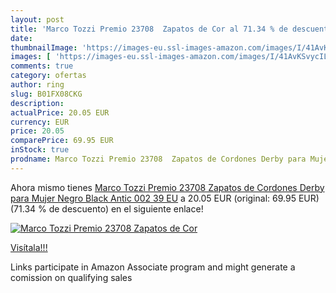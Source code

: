 ```yaml
---
layout: post
title: 'Marco Tozzi Premio 23708  Zapatos de Cor al 71.34 % de descuento'
date: 
thumbnailImage: 'https://images-eu.ssl-images-amazon.com/images/I/41AvKSvycIL._SL200_.jpg'
images: [ 'https://images-eu.ssl-images-amazon.com/images/I/41AvKSvycIL._SL200_.jpg' ]
comments: true
category: ofertas
author: ring
slug: B01FX08CKG
description:
actualPrice: 20.05 EUR
currency: EUR
price: 20.05
comparePrice: 69.95 EUR
inStock: true
prodname: Marco Tozzi Premio 23708  Zapatos de Cordones Derby para Mujer  Negro  Black Antic 002   39 EU
---
```


Ahora mismo tienes [Marco Tozzi Premio 23708  Zapatos de Cordones Derby para Mujer  Negro  Black Antic 002   39 EU](https://www.amazon.es/dp/B01FX08CKG/?tag=tolees-21) a 20.05 EUR (original: 69.95 EUR) (71.34 %  de descuento) en el siguiente enlace!

[![Marco Tozzi Premio 23708  Zapatos de Cor](https://images-eu.ssl-images-amazon.com/images/I/41AvKSvycIL._SL200_.jpg)](https://www.amazon.es/dp/B01FX08CKG/?tag=tolees-21)

[Visítala!!!](https://www.amazon.es/dp/B01FX08CKG/?tag=tolees-21)

Links participate in Amazon Associate program and might generate a comission on qualifying sales
